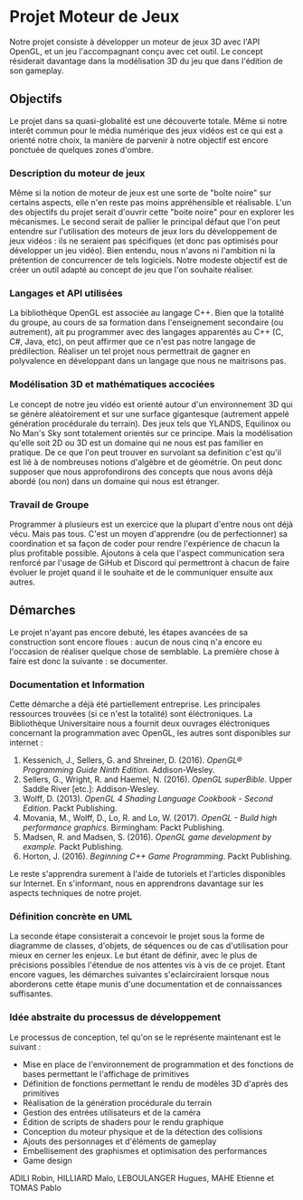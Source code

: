 # Projet Moteur de Jeux

Notre projet consiste à développer un moteur de jeux 3D avec l'API OpenGL, et un jeu l'accompagnant conçu avec cet outil.
Le concept résiderait davantage dans la modélisation 3D du jeu que dans l'édition de son gameplay.
 
  ## Objectifs

  Le projet dans sa quasi-globalité est une découverte totale. Même si notre interêt commun pour le média numérique des jeux vidéos est ce qui est a orienté notre choix, la manière de parvenir à notre objectif est encore ponctuée de quelques zones d'ombre.
  
  ### Description du moteur de jeux
  
  Même si la notion de moteur de jeux est une sorte de "boîte noire" sur certains aspects, elle n'en reste pas moins appréhensible et réalisable.
     L'un des objectifs du projet serait d'ouvrir cette "boite noire" pour en explorer les mécanismes.
     Le second serait de pallier le principal défaut que l'on peut entendre sur l'utilisation des moteurs de jeux lors du développement de jeux vidéos :
     ils ne seraient pas spécifiques (et donc pas optimisés pour développer un jeu vidéo).
     Bien entendu, nous n'avons ni l'ambition ni la prétention de concurrencer de tels logiciels.
     Notre modeste objectif est de créer un outil adapté au concept de jeu que l'on souhaite réaliser.
### Langages et API utilisées
La bibliothèque OpenGL est associée au langage C++.
     Bien que la totalité du groupe, au cours de sa formation dans l'enseignement secondaire (ou autrement), ait pu programmer avec des langages apparentés au C++ (C, C#, Java, etc), on peut affirmer que ce n'est pas notre langage de prédilection.
     Réaliser un tel projet nous permettrait de gagner en polyvalence en développant dans un langage que nous ne maitrisons pas.
### Modélisation 3D et mathématiques accociées
Le concept de notre jeu vidéo est orienté autour d'un environnement 3D qui se génère aléatoirement et sur une surface gigantesque (autrement appelé génération procédurale du terrain).
     Des jeux tels que YLANDS, Equilinox ou No Man's Sky sont totalement orientés sur ce principe.
     Mais la modélisation qu'elle soit 2D ou 3D est un domaine qui ne nous est pas familier en pratique.
     De ce que l'on peut trouver en survolant sa definition c'est qu'il est lié à de nombreuses notions d'algèbre et de géométrie.
     On peut donc supposer que nous approfondirons des concepts que nous avons déjà abordé (ou non) dans un domaine qui nous est étranger.

### Travail de Groupe 
Programmer à plusieurs est un exercice que la plupart d'entre nous ont déjà vécu. Mais pas tous. C'est un moyen d'apprendre (ou de perfectionner) sa coordination et sa façon de coder pour rendre l'expérience de chacun la plus profitable possible. Ajoutons à cela que l'aspect communication sera renforcé par l'usage de GiHub et Discord qui permettront à chacun de faire évoluer le projet quand il le souhaite et de le communiquer ensuite aux autres. 
## Démarches 
Le projet n'ayant pas encore debuté, les étapes avancées de sa construction sont encore floues : aucun de nous cinq n'a encore eu l'occasion de réaliser quelque chose de semblable. La première chose à faire est donc la suivante : se documenter. 
### Documentation et Information 
Cette démarche a déjà été partiellement entreprise. 
Les principales ressources trouvées (si ce n'est la totalité) sont éléctroniques. La Bibliothèque Universitaire nous a fournit deux ouvrages éléctroniques concernant la programmation avec OpenGL, les autres sont disponibles sur internet :

1) Kessenich, J., Sellers, G. and Shreiner, D. (2016). *OpenGL® Programming Guide Ninth Edition.* Addison-Wesley.
2) Sellers, G., Wright, R. and Haemel, N. (2016). *OpenGL superBible*. Upper Saddle River [etc.]: Addison-Wesley.
3) Wolff, D. (2013). *OpenGL 4 Shading Language Cookbook - Second Edition*. Packt Publishing.
4) Movania, M., Wolff, D., Lo, R. and Lo, W. (2017). *OpenGL - Build high performance graphics.* Birmingham: Packt Publishing.
5) Madsen, R. and Madsen, S. (2016). *OpenGL game development by example.* Packt Publishing.
6) Horton, J. (2016). *Beginning C++ Game Programming*. Packt Publishing.

Le reste s'apprendra surement à l'aide de tutoriels et l'articles disponibles sur Internet. En s'informant, nous en apprendrons davantage sur les aspects techniques de notre projet.

### Définition concrète en UML
La seconde étape consisterait a concevoir le projet sous la forme de diagramme de classes, d'objets, de séquences ou de cas d'utilisation pour mieux en cerner les enjeux. Le but étant de définir, avec le plus de précisions possibles l'étendue de nos attentes vis à vis de ce projet. Etant encore vagues, les démarches suivantes s'eclairciraient lorsque nous aborderons cette étape munis d'une documentation et de connaissances suffisantes. 

### Idée abstraite du processus de développement
Le processus de conception, tel qu'on se le représente maintenant est le suivant :
- Mise en place de l'environnement de programmation et des fonctions de bases permettant le l'affichage de primitives
- Définition de fonctions permettant le rendu de modèles 3D d'après des primitives
- Réalisation de la génération procédurale du terrain
- Gestion des entrées utilisateurs et de la caméra 
- Édition de scripts de shaders pour le rendu graphique
- Conception du moteur physique et de la détection des collisions
- Ajouts des personnages et d'éléments de gameplay
- Embellisement des graphismes et optimisation des performances
- Game design


ADILI Robin, HILLIARD Malo, LEBOULANGER Hugues, MAHE Etienne et TOMAS Pablo
